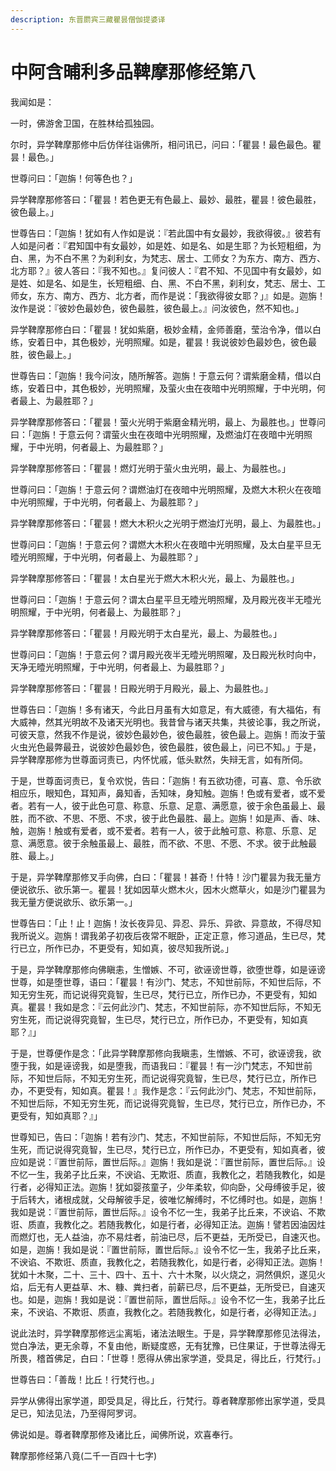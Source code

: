 ```yaml
---
description: 东晋罽宾三藏瞿昙僧伽提婆译
---
```


# 中阿含晡利多品鞞摩那修经第八

我闻如是：

一时，佛游舍卫国，在胜林给孤独园。

尔时，异学鞞摩那修中后仿佯往诣佛所，相问讯已，问曰：「瞿昙！最色最色。瞿昙！最色。」

世尊问曰：「迦旃！何等色也？」

异学鞞摩那修答曰：「瞿昙！若色更无有色最上、最妙、最胜，瞿昙！彼色最胜，彼色最上。」

世尊告曰：「迦旃！犹如有人作如是说：『若此国中有女最妙，我欲得彼。』彼若有人如是问者：『君知国中有女最妙，如是姓、如是名、如是生耶？为长短粗细，为白、黑，为不白不黑？为刹利女，为梵志、居士、工师女？为东方、南方、西方、北方耶？』彼人答曰：『我不知也。』复问彼人：『君不知、不见国中有女最妙，如是姓、如是名、如是生，长短粗细、白、黑、不白不黑，刹利女，梵志、居士、工师女，东方、南方、西方、北方者，而作是说：「我欲得彼女耶？」』如是。迦旃！汝作是说：『彼妙色最妙色，彼色最胜，彼色最上。』问汝彼色，然不知也。」

异学鞞摩那修白曰：「瞿昙！犹如紫磨，极妙金精，金师善磨，莹治令净，借以白练，安着日中，其色极妙，光明照耀。如是，瞿昙！我说彼妙色最妙色，彼色最胜，彼色最上。」

世尊告曰：「迦旃！我今问汝，随所解答。迦旃！于意云何？谓紫磨金精，借以白练，安着日中，其色极妙，光明照耀，及萤火虫在夜暗中光明照耀，于中光明，何者最上、为最胜耶？」

异学鞞摩那修答曰：「瞿昙！萤火光明于紫磨金精光明，最上、为最胜也。」世尊问曰：「迦旃！于意云何？谓萤火虫在夜暗中光明照耀，及燃油灯在夜暗中光明照耀，于中光明，何者最上、为最胜耶？」

异学鞞摩那修答曰：「瞿昙！燃灯光明于萤火虫光明，最上、为最胜也。」

世尊问曰：「迦旃！于意云何？谓燃油灯在夜暗中光明照耀，及燃大木积火在夜暗中光明照耀，于中光明，何者最上、为最胜耶？」

异学鞞摩那修答曰：「瞿昙！燃大木积火之光明于燃油灯光明，最上、为最胜也。」

世尊问曰：「迦旃！于意云何？谓燃大木积火在夜暗中光明照耀，及太白星平旦无曀光明照耀，于中光明，何者最上、为最胜耶？」

异学鞞摩那修答曰：「瞿昙！太白星光于燃大木积火光，最上、为最胜也。」

世尊问曰：「迦旃！于意云何？谓太白星平旦无曀光明照耀，及月殿光夜半无曀光明照耀，于中光明，何者最上、为最胜耶？」

异学鞞摩那修答曰：「瞿昙！月殿光明于太白星光，最上、为最胜也。」

世尊问曰：「迦旃！于意云何？谓月殿光夜半无曀光明照曜，及日殿光秋时向中，天净无曀光明照耀，于中光明，何者最上、为最胜耶？」

异学鞞摩那修答曰：「瞿昙！日殿光明于月殿光，最上、为最胜也。」

世尊告曰：「迦旃！多有诸天，今此日月虽有大如意足，有大威德，有大福佑，有大威神，然其光明故不及诸天光明也。我昔曾与诸天共集，共彼论事，我之所说，可彼天意，然我不作是说，彼妙色最妙色，彼色最胜，彼色最上。迦旃！而汝于萤火虫光色最弊最丑，说彼妙色最妙色，彼色最胜，彼色最上，问已不知。」于是，异学鞞摩那修为世尊面诃责已，内怀忧戚，低头默然，失辩无言，如有所伺。

于是，世尊面诃责已，复令欢悦，告曰：「迦旃！有五欲功德，可喜、意、令乐欲相应乐，眼知色，耳知声，鼻知香，舌知味，身知触。迦旃！色或有爱者，或不爱者。若有一人，彼于此色可意、称意、乐意、足意、满愿意，彼于余色虽最上、最胜，而不欲、不思、不愿、不求，彼于此色最胜、最上。迦旃！如是声、香、味、触，迦旃！触或有爱者，或不爱者。若有一人，彼于此触可意、称意、乐意、足意、满愿意。彼于余触虽最上、最胜，而不欲、不思、不愿、不求。彼于此触最胜、最上。」

于是，异学鞞摩那修叉手向佛，白曰：「瞿昙！甚奇！什特！沙门瞿昙为我无量方便说欲乐、欲乐第一。瞿昙！犹如因草火燃木火，因木火燃草火，如是沙门瞿昙为我无量方便说欲乐、欲乐第一。」

世尊告曰：「止！止！迦旃！汝长夜异见、异忍、异乐、异欲、异意故，不得尽知我所说义。迦旃！谓我弟子初夜后夜常不眠卧，正定正意，修习道品，生已尽，梵行已立，所作已办，不更受有，知如真，彼尽知我所说。」

于是，异学鞞摩那修向佛瞋恚，生憎嫉、不可，欲诬谤世尊，欲堕世尊，如是诬谤世尊，如是堕世尊，语曰：「瞿昙！有沙门、梵志，不知世前际，不知世后际，不知无穷生死，而记说得究竟智，生已尽，梵行已立，所作已办，不更受有，知如真。瞿昙！我如是念：『云何此沙门、梵志，不知世前际，亦不知世后际，不知无穷生死，而记说得究竟智，生已尽，梵行已立，所作已办，不更受有，知如真耶？』」

于是，世尊便作是念：「此异学鞞摩那修向我瞋恚，生憎嫉、不可，欲诬谤我，欲堕于我，如是诬谤我，如是堕我，而语我曰：『瞿昙！有一沙门梵志，不知世前际，不知世后际，不知无穷生死，而记说得究竟智，生已尽，梵行已立，所作已办，不更受有，知如真。瞿昙！』我作是念：『云何此沙门、梵志，不知世前际，不知世后际，不知无穷生死，而记说得究竟智，生已尽，梵行已立，所作已办，不更受有，知如真耶？』」

世尊知已，告曰：「迦旃！若有沙门、梵志，不知世前际，不知世后际，不知无穷生死，而记说得究竟智，生已尽，梵行已立，所作已办，不更受有，知如真者，彼应如是说：『置世前际，置世后际。』迦旃！我如是说：『置世前际，置世后际。』设不忆一生，我弟子比丘来，不谀谄、无欺诳、质直，我教化之，若随我教化，如是行者，必得知正法。迦旃！犹如婴孩童子，少年柔软，仰向卧，父母缚彼手足，彼于后转大，诸根成就，父母解彼手足，彼唯忆解缚时，不忆缚时也。如是，迦旃！我如是说：『置世前际，置世后际。』设令不忆一生，我弟子比丘来，不谀谄、不欺诳、质直，我教化之。若随我教化，如是行者，必得知正法。迦旃！譬若因油因炷而燃灯也，无人益油，亦不易炷者，前油已尽，后不更益，无所受已，自速灭也。如是，迦旃！我如是说：『置世前际，置世后际。』设令不忆一生，我弟子比丘来，不谀谄、不欺诳、质直，我教化之，若随我教化，如是行者，必得知正法。迦旃！犹如十木聚，二十、三十、四十、五十、六十木聚，以火烧之，洞然俱炽，遂见火焰，后无有人更益草、木、糠、粪扫者，前薪已尽，后不更益，无所受已，自速灭也。如是，迦旃！我如是说：『置世前际，置世后际。』设令不忆一生，我弟子比丘来，不谀谄、不欺诳、质直，我教化之。若随我教化，如是行者，必得知正法。」

说此法时，异学鞞摩那修远尘离垢，诸法法眼生。于是，异学鞞摩那修见法得法，觉白净法，更无余尊，不复由他，断疑度惑，无有犹豫，已住果证，于世尊法得无所畏，稽首佛足，白曰：「世尊！愿得从佛出家学道，受具足，得比丘，行梵行。」

世尊告曰：「善哉！比丘！行梵行也。」

异学从佛得出家学道，即受具足，得比丘，行梵行。尊者鞞摩那修出家学道，受具足已，知法见法，乃至得阿罗诃。

佛说如是。尊者鞞摩那修及诸比丘，闻佛所说，欢喜奉行。

鞞摩那修经第八竟(二千一百四十七字)
